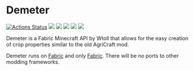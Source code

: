 # Demeter

[![Actions Status](https://github.com/Wtoll/demeter/workflows/build/badge.svg)](https://github.com/Wtoll/demeter/actions) [![](https://img.shields.io/github/license/Wtoll/demeter.svg)](LICENSE) [![](https://img.shields.io/github/release/Wtoll/demeter.svg)](https://github.com/Wtoll/demeter/releases) ![](https://img.shields.io/badge/minecraft-1.15%20pre6-blueviolet.svg) [![](https://jitpack.io/v/Wtoll/demeter.svg)](https://jitpack.io/#Wtoll/demeter) [![](http://cf.way2muchnoise.eu/353632.svg)](https://www.curseforge.com/minecraft/mc-mods/demeter)

Demeter is a Fabric Minecraft API by Wtoll that allows for the easy creation of crop properties similar to the old AgriCraft mod.

Demeter runs on [Fabric](https://github.com/FabricMC/fabric) and only [Fabric](https://github.com/FabricMC/fabric). There will be no ports to other modding frameworks.
